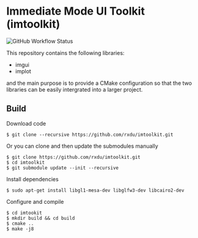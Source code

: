 # Immediate Mode UI Toolkit (imtoolkit)

![GitHub Workflow Status](https://github.com/rxdu/imtoolkit/workflows/CMake/badge.svg)

This repository contains the following libraries:

* imgui
* implot

and the main purpose is to provide a CMake configuration so that the two libraries can be easily intergrated into a larger project.

## Build 

Download code

```
$ git clone --recursive https://github.com/rxdu/imtoolkit.git
```

Or you can clone and then update the submodules manually

```
$ git clone https://github.com/rxdu/imtoolkit.git
$ cd imtoolkit
$ git submodule update --init --recursive
```

Install dependencies

```
$ sudo apt-get install libgl1-mesa-dev libglfw3-dev libcairo2-dev
```

Configure and compile

```
$ cd imtookit
$ mkdir build && cd build
$ cmake ..
$ make -j8
```
